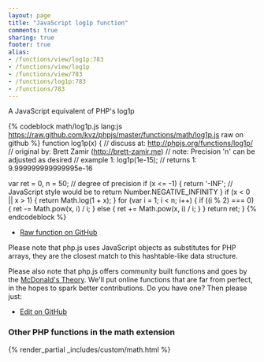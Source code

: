 ```yaml
---
layout: page
title: "JavaScript log1p function"
comments: true
sharing: true
footer: true
alias:
- /functions/view/log1p:783
- /functions/view/log1p
- /functions/view/783
- /functions/log1p:783
- /functions/783
---
```

<!-- Generated by Rakefile:build -->
A JavaScript equivalent of PHP's log1p

{% codeblock math/log1p.js lang:js https://raw.github.com/kvz/phpjs/master/functions/math/log1p.js raw on github %}
function log1p(x) {
  //  discuss at: http://phpjs.org/functions/log1p/
  // original by: Brett Zamir (http://brett-zamir.me)
  //        note: Precision 'n' can be adjusted as desired
  //   example 1: log1p(1e-15);
  //   returns 1: 9.999999999999995e-16

  var ret = 0,
    n = 50; // degree of precision
  if (x <= -1) {
    return '-INF'; // JavaScript style would be to return Number.NEGATIVE_INFINITY
  }
  if (x < 0 || x > 1) {
    return Math.log(1 + x);
  }
  for (var i = 1; i < n; i++) {
    if ((i % 2) === 0) {
      ret -= Math.pow(x, i) / i;
    } else {
      ret += Math.pow(x, i) / i;
    }
  }
  return ret;
}
{% endcodeblock %}

 - [Raw function on GitHub](https://github.com/kvz/phpjs/blob/master/functions/math/log1p.js)

Please note that php.js uses JavaScript objects as substitutes for PHP arrays, they are 
the closest match to this hashtable-like data structure. 

Please also note that php.js offers community built functions and goes by the 
[McDonald's Theory](https://medium.com/what-i-learned-building/9216e1c9da7d). We'll put online 
functions that are far from perfect, in the hopes to spark better contributions. 
Do you have one? Then please just: 

 - [Edit on GitHub](https://github.com/kvz/phpjs/edit/master/functions/math/log1p.js)


### Other PHP functions in the math extension
{% render_partial _includes/custom/math.html %}
